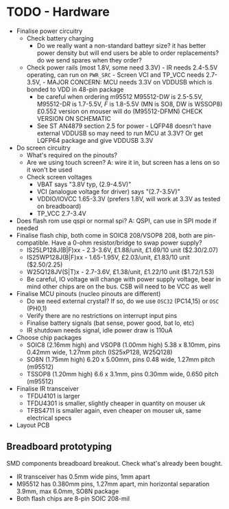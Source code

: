 # TODO - Hardware

- Finalise power circuitry
    - Check battery charging
        - Do we really want a non-standard batteyr size? it has better power density
        but will end users be able to order replacements? do we send spares when they order?
    - Check power rails (most 1.8V, some need 3.3V)
            - IR needs 2.4-5.5V operating, can run on `PWR_SRC`
            - Screen VCI and TP_VCC needs 2.7-3.5V, 
            - MAJOR CONCERN: MCU needs 3.3V on VDDUSB which is bonded to VDD in 48-pin package
        - be careful when ordering m95512 M95512-D*W* is 2.5-5.5V, M95512-D*R* is 1.7-5.5V, *F* is 1.8-5.5V (MN is SO8, DW is WSSOP8)
            £0.552 version on mouser will do (M95512-DFMN)
            CHECK VERSION ON SCHEMATIC
        - See ST AN4879 section 2.5 for power - LQFP48 doesn't have external VDDUSB so may need to run MCU at 3.3V? Or get LQFP64 package and give VDDUSB 3.3V
- Do screen circuitry
    - What's required on the pinouts?
    - Are we using touch screen? A: wire it in, but screen has a lens on so it won't be used
    - Check screen voltages
        - VBAT says "3.8V typ, (2.9-4.5V)"
        - VCI (analogue voltage for driver) says "(2.7-3.5V)"
        - VDDIO/IOVCC 1.65-3.3V (prefers 1.8V, will work at 3.3V as tested on breadboard)
        - TP_VCC 2.7-3.4V
- Does flash rom use qspi or normal spi? A: QSPI, can use in SPI mode if needed
- Finalise flash chip, both come in SOIC8 208/VSOP8 208, both are pin-compatible. Have a 0-ohm resistor/bridge to swap power supply?
    - IS25LP128J(B|F)xx - 2.3-3.6V, £1.88/unit, £1.69/10 unit ($2.30/2.07)
    - IS25WP128J(B|F)xx - 1.65-1.95V, £2.03/unit, £1.83/10 unit ($2.50/2.25)
    - W25Q128JV(S|T)x - 2.7-3.6V, £1.38/unit, £1.22/10 unit ($1.72/1.53)
    - Be careful, IO voltage will change with power supply voltage, bear in mind other chips are on the bus. CSB will need to be VCC as well
- Finalise MCU pinouts (nucleo pinouts are different)
    - Do we need external crystal? If so, do we use `OSC32` (PC14,15) or `OSC` (PH0,1)
    - Verify there are no restrictions on interrupt input pins
    - Finalise battery signals (bat sense, power good, bat lo, etc)
    - IR shutdown needs signal, idle power draw is 110uA
- Choose chip packages
    - SOIC8 (2.16mm high) and VSOP8 (1.00mm high) 5.38 x 8.10mm, pins 0.42mm wide, 1.27mm pitch (IS25xP128, W25Q128)
    - SO8N (1.75mm high) 6.20 x 5.00mm, pins 0.48 wide, 1.27mm pitch (m95512)
    - TSSOP8 (1.20mm high) 6.6 x 3.1mm, pins 0.30mm wide, 0.650 pitch (m95512)
- Finalise IR transceiver
    - TFDU4101 is larger
    - TFDU4301 is smaller, slightly cheaper in quantity on mouser uk
    - TFBS4711 is smaller again, even cheaper on mouser uk, same electrical specs
- Layout PCB

## Breadboard prototyping

SMD components breadboard breakout.
Check what's already been bought.

- IR transceiver has 0.5mm wide pins, 1mm apart
- M95512 has 0.380mm pins, 1.27mm apart, min horizontal separation 3.9mm, max 6.0mm, SO8N package
- Both flash chips are 8-pin SOIC 208-mil
